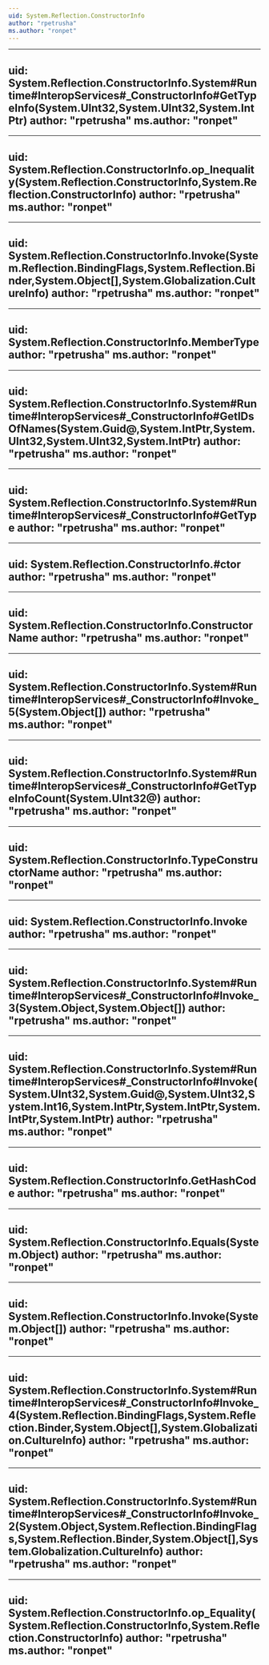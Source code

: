 ```yaml
---
uid: System.Reflection.ConstructorInfo
author: "rpetrusha"
ms.author: "ronpet"
---
```


---
uid: System.Reflection.ConstructorInfo.System#Runtime#InteropServices#_ConstructorInfo#GetTypeInfo(System.UInt32,System.UInt32,System.IntPtr)
author: "rpetrusha"
ms.author: "ronpet"
---

---
uid: System.Reflection.ConstructorInfo.op_Inequality(System.Reflection.ConstructorInfo,System.Reflection.ConstructorInfo)
author: "rpetrusha"
ms.author: "ronpet"
---

---
uid: System.Reflection.ConstructorInfo.Invoke(System.Reflection.BindingFlags,System.Reflection.Binder,System.Object[],System.Globalization.CultureInfo)
author: "rpetrusha"
ms.author: "ronpet"
---

---
uid: System.Reflection.ConstructorInfo.MemberType
author: "rpetrusha"
ms.author: "ronpet"
---

---
uid: System.Reflection.ConstructorInfo.System#Runtime#InteropServices#_ConstructorInfo#GetIDsOfNames(System.Guid@,System.IntPtr,System.UInt32,System.UInt32,System.IntPtr)
author: "rpetrusha"
ms.author: "ronpet"
---

---
uid: System.Reflection.ConstructorInfo.System#Runtime#InteropServices#_ConstructorInfo#GetType
author: "rpetrusha"
ms.author: "ronpet"
---

---
uid: System.Reflection.ConstructorInfo.#ctor
author: "rpetrusha"
ms.author: "ronpet"
---

---
uid: System.Reflection.ConstructorInfo.ConstructorName
author: "rpetrusha"
ms.author: "ronpet"
---

---
uid: System.Reflection.ConstructorInfo.System#Runtime#InteropServices#_ConstructorInfo#Invoke_5(System.Object[])
author: "rpetrusha"
ms.author: "ronpet"
---

---
uid: System.Reflection.ConstructorInfo.System#Runtime#InteropServices#_ConstructorInfo#GetTypeInfoCount(System.UInt32@)
author: "rpetrusha"
ms.author: "ronpet"
---

---
uid: System.Reflection.ConstructorInfo.TypeConstructorName
author: "rpetrusha"
ms.author: "ronpet"
---

---
uid: System.Reflection.ConstructorInfo.Invoke
author: "rpetrusha"
ms.author: "ronpet"
---

---
uid: System.Reflection.ConstructorInfo.System#Runtime#InteropServices#_ConstructorInfo#Invoke_3(System.Object,System.Object[])
author: "rpetrusha"
ms.author: "ronpet"
---

---
uid: System.Reflection.ConstructorInfo.System#Runtime#InteropServices#_ConstructorInfo#Invoke(System.UInt32,System.Guid@,System.UInt32,System.Int16,System.IntPtr,System.IntPtr,System.IntPtr,System.IntPtr)
author: "rpetrusha"
ms.author: "ronpet"
---

---
uid: System.Reflection.ConstructorInfo.GetHashCode
author: "rpetrusha"
ms.author: "ronpet"
---

---
uid: System.Reflection.ConstructorInfo.Equals(System.Object)
author: "rpetrusha"
ms.author: "ronpet"
---

---
uid: System.Reflection.ConstructorInfo.Invoke(System.Object[])
author: "rpetrusha"
ms.author: "ronpet"
---

---
uid: System.Reflection.ConstructorInfo.System#Runtime#InteropServices#_ConstructorInfo#Invoke_4(System.Reflection.BindingFlags,System.Reflection.Binder,System.Object[],System.Globalization.CultureInfo)
author: "rpetrusha"
ms.author: "ronpet"
---

---
uid: System.Reflection.ConstructorInfo.System#Runtime#InteropServices#_ConstructorInfo#Invoke_2(System.Object,System.Reflection.BindingFlags,System.Reflection.Binder,System.Object[],System.Globalization.CultureInfo)
author: "rpetrusha"
ms.author: "ronpet"
---

---
uid: System.Reflection.ConstructorInfo.op_Equality(System.Reflection.ConstructorInfo,System.Reflection.ConstructorInfo)
author: "rpetrusha"
ms.author: "ronpet"
---
